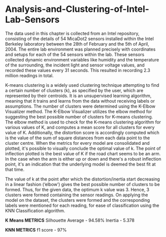 # Analysis-and-Clustering-of-Intel-Lab-Sensors
The data used in this chapter is collected from an Intel repository, consisting of the details of 54 MicaDot2 sensors installed within the Intel Berkeley laboratory between the 28th of February and the 5th of April, 2004. The entire lab environment was planned precisely with coordinates and setups for each of the 54 sensors within the lab. These sensors collected dynamic environment variables like humidity and the temperature of the surrounding, the incident light and sensor voltage values, and recorded these values every 31 seconds. This resulted in recording 2.3 million readings in total.

K-means clustering is a widely used clustering technique attempting to find a certain number of clusters (k), as specified by the user, which are represented by their centroids. It is an unsupervised learning algorithm, meaning that it trains and learns from the data without receiving labels or assumptions. The number of clusters were determined using the K-Elbow Visualizer method. The K-Elbow Visualizer utilizes the elbow method for suggesting the best possible number of clusters for K-means clustering. The elbow method is used to check for the K-means clustering  algorithm for various values of K, and computes a mean score for all clusters for every value of K. Additionally, the distortion score is accordingly computed which is the value of the sum of square distances from each data point to the cluster centre. When the metrics for every model are consolidated and plotted, it's possible to visually conclude the optimal value of k. The point of inflection plotted is the best value of K if the road chart seems to be an arm. In the case when the arm is either up or down and there's a robust inflection point, it's an indication that the underlying model is deemed the best fit at that time.

The value of k at the point after which the distortion/inertia start decreasing in a linear fashion (‘elbow’) gives the best possible number of clusters to be formed. Thus, for the given data, the optimum k value was 3. Hence, 3 clusters were formed containing the sensor readings. On applying the model on the dataset, the clusters were formed and the corresponding labels were mentioned for each reading, for ease of classification using the KNN Classification algorithm.

__K Means METRICS__
Silhouette Average - 94.58%
Inertia - 5.378

__KNN METRICS__
f1 score - 97%
